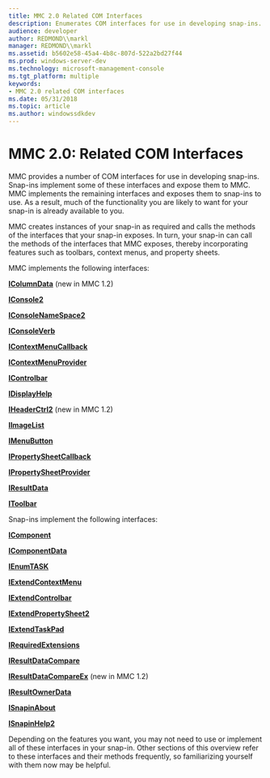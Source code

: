 ```yaml
---
title: MMC 2.0 Related COM Interfaces
description: Enumerates COM interfaces for use in developing snap-ins.
audience: developer
author: REDMOND\\markl
manager: REDMOND\\markl
ms.assetid: b5602e58-45a4-4b8c-807d-522a2bd27f44
ms.prod: windows-server-dev
ms.technology: microsoft-management-console
ms.tgt_platform: multiple
keywords:
- MMC 2.0 related COM interfaces
ms.date: 05/31/2018
ms.topic: article
ms.author: windowssdkdev
---
```


# MMC 2.0: Related COM Interfaces

MMC provides a number of COM interfaces for use in developing snap-ins. Snap-ins implement some of these interfaces and expose them to MMC. MMC implements the remaining interfaces and exposes them to snap-ins to use. As a result, much of the functionality you are likely to want for your snap-in is already available to you.

MMC creates instances of your snap-in as required and calls the methods of the interfaces that your snap-in exposes. In turn, your snap-in can call the methods of the interfaces that MMC exposes, thereby incorporating features such as toolbars, context menus, and property sheets.

MMC implements the following interfaces:

[**IColumnData**](/windows/win32/Mmc/nn-mmc-icolumndata?branch=master) (new in MMC 1.2)

[**IConsole2**](/windows/win32/Mmc/nn-mmc-iconsole2?branch=master)

[**IConsoleNameSpace2**](/windows/win32/Mmc/nn-mmc-iconsolenamespace2?branch=master)

[**IConsoleVerb**](/windows/win32/Mmc/nn-mmc-iconsoleverb?branch=master)

[**IContextMenuCallback**](/windows/win32/Mmc/nn-mmc-icontextmenucallback?branch=master)

[**IContextMenuProvider**](/windows/win32/Mmc/nn-mmc-icontextmenuprovider?branch=master)

[**IControlbar**](/windows/win32/Mmc/nn-mmc-icontrolbar?branch=master)

[**IDisplayHelp**](/windows/win32/Mmc/nn-mmc-idisplayhelp?branch=master)

[**IHeaderCtrl2**](/windows/win32/Mmc/nn-mmc-iheaderctrl2?branch=master) (new in MMC 1.2)

[**IImageList**](/windows/win32/Mmc/nn-mmc-iimagelist?branch=master)

[**IMenuButton**](/windows/win32/Mmc/nn-mmc-imenubutton?branch=master)

[**IPropertySheetCallback**](/windows/win32/Mmc/nn-mmc-ipropertysheetcallback?branch=master)

[**IPropertySheetProvider**](/windows/win32/Mmc/nn-mmc-ipropertysheetprovider?branch=master)

[**IResultData**](/windows/win32/Mmc/nn-mmc-iresultdata?branch=master)

[**IToolbar**](/windows/win32/Mmc/nn-mmc-itoolbar?branch=master)

Snap-ins implement the following interfaces:

[**IComponent**](/windows/win32/Mmc/ns-wmidata-_msmcaevent_pcicomponenterror?branch=master)

[**IComponentData**](/windows/win32/Mmc/nn-mmc-icomponentdata?branch=master)

[**IEnumTASK**](/windows/win32/Mmc/nn-mmc-ienumtask?branch=master)

[**IExtendContextMenu**](/windows/win32/Mmc/nn-mmc-iextendcontextmenu?branch=master)

[**IExtendControlbar**](/windows/win32/Mmc/nn-mmc-iextendcontrolbar?branch=master)

[**IExtendPropertySheet2**](/windows/win32/Mmc/nn-mmc-iextendpropertysheet2?branch=master)

[**IExtendTaskPad**](/windows/win32/Mmc/nn-mmc-iextendtaskpad?branch=master)

[**IRequiredExtensions**](/windows/win32/Mmc/nn-mmc-irequiredextensions?branch=master)

[**IResultDataCompare**](/windows/win32/Mmc/nn-mmc-iresultdatacompare?branch=master)

[**IResultDataCompareEx**](/windows/win32/Mmc/nn-mmc-iresultdatacompareex?branch=master) (new in MMC 1.2)

[**IResultOwnerData**](/windows/win32/Mmc/nn-mmc-iresultownerdata?branch=master)

[**ISnapinAbout**](/windows/win32/Mmc/nn-mmc-isnapinabout?branch=master)

[**ISnapinHelp2**](/windows/win32/Mmc/nn-mmc-isnapinhelp2?branch=master)

Depending on the features you want, you may not need to use or implement all of these interfaces in your snap-in. Other sections of this overview refer to these interfaces and their methods frequently, so familiarizing yourself with them now may be helpful.

 

 




